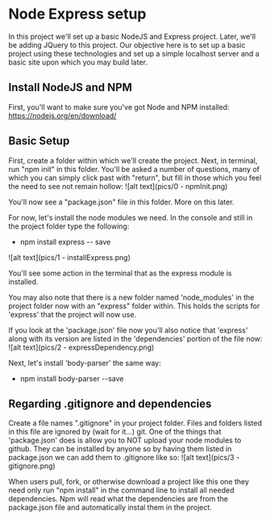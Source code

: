 Node Express setup
==================

In this project we'll set up a basic NodeJS and Express project. Later, we'll be adding JQuery to this project. Our objective here is to set up a basic project using these technologies and set up a simple localhost server and a basic site upon which you may build later.

Install NodeJS and NPM
----------------------
First, you'll want to make sure you've got Node and NPM installed: https://nodejs.org/en/download/

Basic Setup
-----------
First, create a folder within which we'll create the project. Next, in terminal, run "npm init" in this folder. You'll be asked a number of questions, many of which you can simply click past with "return", but fill in those which you feel the need to see not remain hollow:
![alt text](pics/0 - npmInit.png)

You'll now see a "package.json" file in this folder. More on this later.

For now, let's install the node modules we need. In the console and still in the project folder type the following:

* npm install express -- save

![alt text](pics/1 - installExpress.png)

You'll see some action in the terminal that as the express module is installed.

You may also note that there is a new folder named 'node_modules' in the project folder now with an "express" folder within. This holds the scripts for 'express' that the project will now use.

If you look at the 'package.json' file now you'll also notice that 'express' along with its version are listed in the 'dependencies' portion of the file now:
![alt text](pics/2 - expressDependency.png)

Next, let's install 'body-parser' the same way:

* npm install body-parser --save

Regarding .gitignore and dependencies
---------------------------
Create a file names ".gitignore" in your project folder. Files and folders listed in this file are ignored by (wait for it...) git. One of the things that 'package.json' does is allow you to NOT upload your node modules to github. They can be installed by anyone so by having them listed in package.json we can add them to .gitignore like so:
![alt text](pics/3 - gitignore.png)

When users pull, fork, or otherwise download a project like this one they need only run "npm install" in the command line to install all needed dependencies. Npm will read what the dependencies are from the package.json file and automatically instal them in the project.

